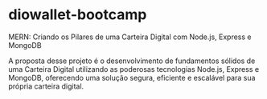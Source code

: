 # diowallet-bootcamp

MERN: Criando os Pilares de uma Carteira Digital com Node.js, Express e MongoDB

A proposta desse projeto é o desenvolvimento de fundamentos sólidos de uma Carteira Digital utilizando as poderosas tecnologias Node.js, Express e MongoDB, oferecendo uma solução segura, eficiente e escalável para sua própria carteira digital.